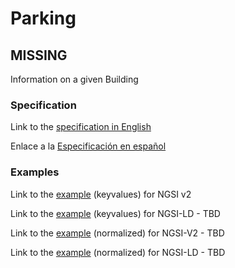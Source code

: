 # Parking
  ## MISSING

  Information on a given Building
  ### Specification

  Link to the [specification in English](https://egitlab.iti.es/dataports/data_processing/datamodel/-/tree/master/Mobility/Parking/doc/spec_EN.md")

  Enlace a la [Especificación en español](https://egitlab.iti.es/dataports/data_processing/datamodel/-/tree/master/Mobility/Parking/doc/spec_ES.md")

  ### Examples

  Link to the [example](https://egitlab.iti.es/dataports/data_processing/datamodel/-/tree/master/Mobility/Parking/examples/example.json) (keyvalues) for NGSI v2

  Link to the [example](https://egitlab.iti.es/dataports/data_processing/datamodel/-/tree/master/Mobility/Parking/examples/example.jsonld) (keyvalues) for NGSI-LD - TBD

  Link to the [example](https://egitlab.iti.es/dataports/data_processing/datamodel/-/tree/master/Mobility/Parking/examples/example-normalized.json) (normalized) for NGSI-V2 - TBD

  Link to the [example](https://egitlab.iti.es/dataports/data_processing/datamodel/-/tree/master/Mobility/Parking/examples/example-normalized.jsonld) (normalized) for NGSI-LD - TBD